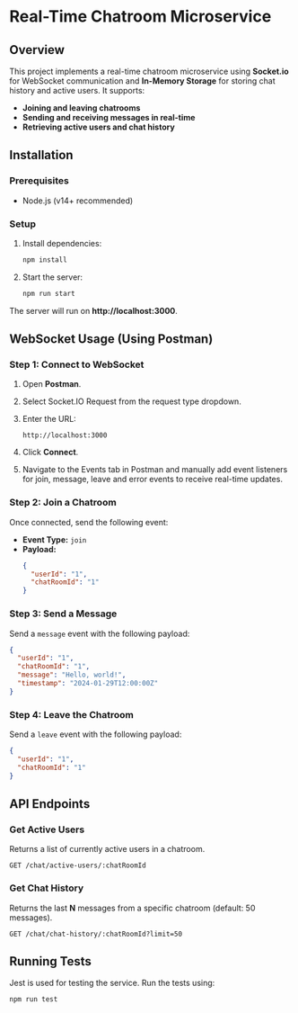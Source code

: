 # Real-Time Chatroom Microservice

## Overview

This project implements a real-time chatroom microservice using **Socket.io** for WebSocket communication and **In-Memory Storage** for storing chat history and active users. It supports:

- **Joining and leaving chatrooms**
- **Sending and receiving messages in real-time**
- **Retrieving active users and chat history**

## Installation

### Prerequisites

- Node.js (v14+ recommended)

### Setup

1. Install dependencies:
   ```sh
   npm install
   ```
2. Start the server:
   ```sh
   npm run start
   ```

The server will run on **http://localhost:3000**.

## WebSocket Usage (Using Postman)

### **Step 1: Connect to WebSocket**

1. Open **Postman**.
2. Select Socket.IO Request from the request type dropdown.
3. Enter the URL:
   ```
   http://localhost:3000
   ```
4. Click **Connect**.

5. Navigate to the Events tab in Postman and manually add event listeners for join, message, leave and error events to receive real-time updates.

### **Step 2: Join a Chatroom**

Once connected, send the following event:

- **Event Type:** `join`
- **Payload:**
  ```json
  {
    "userId": "1",
    "chatRoomId": "1"
  }
  ```

### **Step 3: Send a Message**

Send a `message` event with the following payload:

```json
{
  "userId": "1",
  "chatRoomId": "1",
  "message": "Hello, world!",
  "timestamp": "2024-01-29T12:00:00Z"
}
```

### **Step 4: Leave the Chatroom**

Send a `leave` event with the following payload:

```json
{
  "userId": "1",
  "chatRoomId": "1"
}
```

## API Endpoints

### **Get Active Users**

Returns a list of currently active users in a chatroom.

```http
GET /chat/active-users/:chatRoomId
```

### **Get Chat History**

Returns the last **N** messages from a specific chatroom (default: 50 messages).

```http
GET /chat/chat-history/:chatRoomId?limit=50
```

## Running Tests

Jest is used for testing the service. Run the tests using:

```sh
npm run test
```
